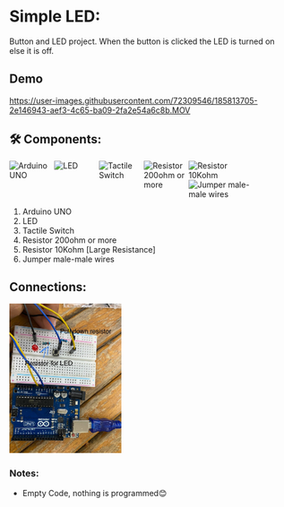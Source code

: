 # Simple LED:
Button and LED project. When the button is clicked the LED is turned on else it is off.


## Demo
https://user-images.githubusercontent.com/72309546/185813705-2e146943-aef3-4c65-ba09-2fa2e54a6c8b.MOV

## 🛠️ Components:

<img align="left" alt="Arduino UNO" width="80px" src="https://upload.wikimedia.org/wikipedia/commons/thumb/3/38/Arduino_Uno_-_R3.jpg/220px-Arduino_Uno_-_R3.jpg" draggable="false"/>
 
  <img align="left" alt="LED" width="80px" src="https://media.istockphoto.com/vectors/red-led-icon-on-white-background-led-sign-light-emitting-diode-flat-vector-id886019460?k=20&m=886019460&s=170667a&w=0&h=m9Nty9VBLojMhEqKjtOZBZfNjjoZvw39a766V7jeGdY=" draggable="false"/>
    
 <img align="left" alt="Tactile Switch" width="80px" src="https://sc04.alicdn.com/kf/HTB1k1qaXZnrK1RkHFrdq6xCoFXa3.jpg" draggable="false"/>
 
 <img align="left" alt="Resistor 200ohm or more" width="80px" src="https://ielectrony-com.b-cdn.net/wp-content/uploads/2018/09/220-resistor-1-tolerance-True.png" draggable="false"/>
   
<img align="left" alt="Resistor 10Kohm" width="80px" src="https://www.gmelectronic.com/data/product/1024_1024/pctdetail.110-097.1.jpg" draggable="false"/>
   
<img align="left" alt="Jumper male-male wires" width="110px" src="https://potentiallabs.com/cart/image/cache/catalog/nov-dec/m-m-800x600.jpg" draggable="false"/>

 <br><br><br><br>
 
 <ol>
 <li>Arduino UNO</li>
 <li>LED</li>
  <li>Tactile Switch</li>
 <li>Resistor 200ohm or more</li>
 <li>Resistor 10Kohm [Large Resistance]</li>
 <li>Jumper male-male wires</li>
 </ol>
 
 
 
## Connections:
<img alt="Button and Led Connections" width="200px" src="https://github.com/BasmaElhoseny01/Basic_Arduino_projects/blob/main/3.Switch_and_LED/Switch_and_LED_Connection.jpg" draggable="false"/>

### Notes:
<ul>
<li>Empty Code, nothing is programmed😊</li>
</ul>
